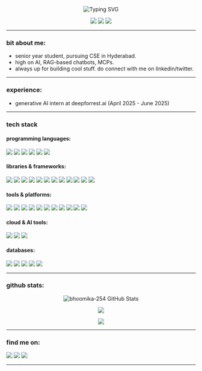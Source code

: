 <!-- Banner or profile avatar -->
<p align="center">
  <img src="https://readme-typing-svg.demolab.com/?lines=hey,+i'm+Bhoomika!;ML+Engineer+%7C+%7C+Builder" alt="Typing SVG" />
</p>

<p align="center">
  <img src="https://img.shields.io/badge/AI-Enthusiast-blue?style=flat-square&logo=openai" />
  <img src="https://visitor-badge.laobi.icu/badge?page_id=bhoomika-254" />
  <img src="https://img.shields.io/github/followers/bhoomika-254?label=Followers&style=social" />
</p>

---

### bit about me:

- senior year student, pursuing CSE in Hyderabad.
- high on AI, RAG-based chatbots, MCPs. 
- always up for building cool stuff. do connect with me on linkedin/twitter.

---

### experience:

- generative AI intern at deepforrest.ai (April 2025 - June 2025)

---

### tech stack

#### programming languages:

<p>
  <img src="https://img.shields.io/badge/Python-3776AB?logo=python&logoColor=white"/>
  <img src="https://img.shields.io/badge/C-00599C?logo=c&logoColor=white"/>
  <img src="https://img.shields.io/badge/C++-00599C?logo=c%2B%2B&logoColor=white"/>
  <img src="https://img.shields.io/badge/JavaScript-F7DF1E?logo=javascript&logoColor=black"/>
  <img src="https://img.shields.io/badge/HTML5-E34F26?logo=html5&logoColor=white"/>
  <img src="https://img.shields.io/badge/CSS3-1572B6?logo=css3&logoColor=white"/>
</p>

#### libraries & frameworks:
<p>
  <img src="https://img.shields.io/badge/Numpy-013243?logo=numpy&logoColor=white"/>
  <img src="https://img.shields.io/badge/Pandas-150458?logo=pandas&logoColor=white"/>
  <img src="https://img.shields.io/badge/Matplotlib-11557C?logo=matplotlib&logoColor=white"/>
  <img src="https://img.shields.io/badge/Seaborn-76B900?logoColor=white"/>
  <img src="https://img.shields.io/badge/Plotly-3F4F75?logo=plotly&logoColor=white"/>
  <img src="https://img.shields.io/badge/Folium-77B829?logoColor=white"/>
  <img src="https://img.shields.io/badge/TensorFlow-FF6F00?logo=tensorflow&logoColor=white"/>
  <img src="https://img.shields.io/badge/PyTorch-EE4C2C?logo=pytorch&logoColor=white"/>
  <img src="https://img.shields.io/badge/Scikit--Learn-F7931E?logo=scikit-learn&logoColor=white"/>
  <img src="https://img.shields.io/badge/HuggingFace-FFD21F?logo=huggingface&logoColor=black"/>
  <img src="https://img.shields.io/badge/LangChain-000000?logoColor=white"/>
  <img src="https://img.shields.io/badge/LangGraph-000000?logoColor=white"/>
</p>

#### tools & platforms:
<p>
  <img src="https://img.shields.io/badge/Git-F05032?logo=git&logoColor=white"/>
  <img src="https://img.shields.io/badge/GitHub-181717?logo=github&logoColor=white"/>
  <img src="https://img.shields.io/badge/GitLab-FC6D26?logo=gitlab&logoColor=white"/>
  <img src="https://img.shields.io/badge/Docker-2496ED?logo=docker&logoColor=white"/>
  <img src="https://img.shields.io/badge/Jenkins-D24939?logo=jenkins&logoColor=white"/>
  <img src="https://img.shields.io/badge/Linux-FCC624?logo=linux&logoColor=black"/>
  <img src="https://img.shields.io/badge/VS_Code-007ACC?logo=visual-studio-code&logoColor=white"/>
  <img src="https://img.shields.io/badge/Postman-FF6C37?logo=postman&logoColor=white"/>
  <img src="https://img.shields.io/badge/FastAPI-009688?logo=fastapi&logoColor=white"/>
  <img src="https://img.shields.io/badge/Jupyter-F37626?logo=jupyter&logoColor=white"/>
  <img src="https://img.shields.io/badge/Tableau-E97627?logo=tableau&logoColor=white"/>
</p>

#### cloud & AI tools:
<p>
  <img src="https://img.shields.io/badge/AWS-232F3E?logo=amazon-aws&logoColor=white"/>
  <img src="https://img.shields.io/badge/Microsoft%20Azure-0078D4?logo=microsoft-azure&logoColor=white"/>
  <img src="https://img.shields.io/badge/RAG-4B8BBE?logo=openai&logoColor=white"/>
</p>

#### databases:
<p>
  <img src="https://img.shields.io/badge/SQL-4479A1?logo=postgresql&logoColor=white"/>
  <img src="https://img.shields.io/badge/MySQL-4479A1?logo=mysql&logoColor=white"/>
  <img src="https://img.shields.io/badge/MongoDB-47A248?logo=mongodb&logoColor=white"/>
  <img src="https://img.shields.io/badge/Ms.Excel-217346?logo=microsoft-excel&logoColor=white"/>
  <img src="https://img.shields.io/badge/Relational%20DB-00758F?logoColor=white"/>
</p>

---

### github stats:

<p align="center">
  <img src="https://github-readme-stats.vercel.app/api?username=bhoomika-254&show_icons=true&theme=radical" alt="bhoomika-254 GitHub Stats" />
</p>

<p align="center">
  <img src="https://github-readme-streak-stats.herokuapp.com?user=bhoomika-254&theme=tokyonight&hide_border=false" />
</p>

<p align="center">
  <img src="https://github-readme-stats.vercel.app/api/top-langs/?username=bhoomika-254&layout=compact&theme=dracula" />
</p>

---

### find me on:

<p>
  <a href="https://www.linkedin.com/in/bhoomikaramchandani/"><img src="https://img.shields.io/badge/LinkedIn-0A66C2?style=for-the-badge&logo=linkedin&logoColor=white"/></a>
  <a href="mailto:bhoomikaramchandani2@gmail.com"><img src="https://img.shields.io/badge/Gmail-D14836?style=for-the-badge&logo=gmail&logoColor=white"/></a>
  <a href="https://twitter.com/bhoomikacodes"><img src="https://img.shields.io/badge/Twitter-1DA1F2?style=for-the-badge&logo=twitter&logoColor=white"/></a>
</p>

---
<!--
**bhoomika-254/bhoomika-254** is a ✨ _special_ ✨ repository because its `README.md` (this file) appears on your GitHub profile.

Here are some ideas to get you started:

- 🔭 I’m currently working on ...
- 🌱 I’m currently learning ...
- 👯 I’m looking to collaborate on ...
- 🤔 I’m looking for help with ...
- 💬 Ask me about ...
- 📫 How to reach me: ...
- 😄 Pronouns: ...
- ⚡ Fun fact: ...
-->
